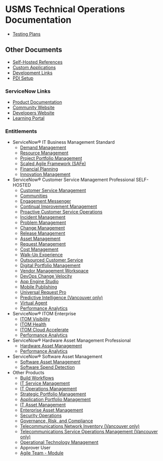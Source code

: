 # USMS Technical Operations Documentation

- [Testing Plans](./Testing-Plans/README.md)

## Other Documents

- [Self-Hosted References](./Self-Hosted.md)
- [Custom Applications](./Custom-Applications.md)
- [Development Links](Development-Links.md)
- [PDI Setup](PDI-Setup.md)

### ServiceNow Links

- [Product Documentation](https://docs.servicenow.com/)
- [Community Website](https://community.servicenow.com/)
- [Developers Website](https://developer.servicenow.com/)
- [Learning Portal](https://nowlearning.service-now.com/)

### Entitlements

- ServiceNow® IT Business Management Standard
  - [Demand Management](https://docs.servicenow.com/bundle/utah-it-business-management/page/product/planning-and-policy/concept/c_DemandManagement.html)
  - [Resource Management](https://docs.servicenow.com/bundle/utah-it-business-management/page/product/resource-management/concept/c_ResourceManagement.html)
  - [Project Portfolio Management](https://docs.servicenow.com/bundle/utah-it-business-management/page/product/project-portfolio-suite/concept/c_ProjectPortfolioSuite.html)
  - [Scaled Agile Framework (SAFe)](https://docs.servicenow.com/bundle/utah-it-business-management/page/product/agile-SAFe/concept/SAFeoverview.html)
  - [Financial Planning](https://docs.servicenow.com/bundle/utah-it-business-management/page/product/project-management/concept/financials-prj-wrkspc.html)
  - [Innovation Management](https://docs.servicenow.com/bundle/utah-it-business-management/page/product/innovation-management/concept/innovation-management.html)
- ServiceNow® Customer Service Management Professional SELF- HOSTED
  - [Customer Service Management](https://docs.servicenow.com/bundle/utah-customer-service-management/page/product/customer-service-management/concept/c_CustomerServiceManagement.html)
  - [Communities](https://docs.servicenow.com/bundle/utah-customer-service-management/page/product/customer-communities/reference/servicenow-communities.html)
  - [Engagement Messenger](https://docs.servicenow.com/bundle/utah-customer-service-management/page/product/customer-service-management/concept/engagement-center.html)
  - [Continual Improvement Management](https://docs.servicenow.com/bundle/utah-customer-service-management/page/product/customer-service-management/concept/csm-continual-improvement-mgmt.html)
  - [Proactive Customer Service Operations](https://docs.servicenow.com/bundle/utah-customer-service-management/page/product/customer-service-management/concept/proactive-service-operations.html)
  - [Incident Management](https://docs.servicenow.com/bundle/utah-it-service-management/page/product/incident-management/concept/c_IncidentManagement.html)
  - [Problem Management](https://docs.servicenow.com/bundle/utah-it-service-management/page/product/problem-management/concept/c_ProblemManagement.html)
  - [Change Management](https://docs.servicenow.com/bundle/utah-it-service-management/page/product/change-management/concept/c_ITILChangeManagement.html)
  - [Release Management](https://docs.servicenow.com/bundle/utah-it-service-management/page/product/release-management/concept/c_ITILReleaseManagement.html)
  - [Asset Management](https://docs.servicenow.com/bundle/utah-it-service-management/page/product/asset-management/concept/c_AssetManagement.html)
  - [Request Management](https://docs.servicenow.com/bundle/utah-it-service-management/page/product/planning-and-policy/concept/c_RequestManagement.html)
  - [Cost Management](https://docs.servicenow.com/bundle/utah-it-business-management/page/product/cost-management/reference/r_CostManagement.html)
  - [Walk-Up Experience](https://docs.servicenow.com/bundle/utah-customer-service-management/page/product/customer-service-management/concept/csm-walkup-experience.html)
  - [Outsourced Customer Service](https://docs.servicenow.com/bundle/utah-customer-service-management/page/product/customer-service-management/concept/outsourced-service-provider.html)
  - [Digital Portfolio Management](https://docs.servicenow.com/bundle/utah-it-service-management/page/product/digital-portfolio-management/concept/dpm-landing.html)
  - [Vendor Management Workspace](https://docs.servicenow.com/bundle/utah-it-service-management/page/product/vendor-management-workspace/concept/vendor-management-workspace.html)
  - [DevOps Change Velocity](https://docs.servicenow.com/bundle/utah-devops/page/product/enterprise-dev-ops/concept/devops-landing-page-new.html)
  - [App Engine Studio](https://docs.servicenow.com/bundle/sandiego-application-development/page/build/app-engine-studio/concept/aes-overview.html)
  - [Mobile Publishing](https://docs.servicenow.com/bundle/utah-mobile/page/administer/tablet-mobile-ui/concept/mobile-publishing.html)
  - [Universal Request Pro](https://docs.servicenow.com/bundle/utah-employee-service-management/page/product/universal-request/reference/installed-with-ur.html)
  - [Predictive Intelligence (Vancouver only)](https://docs.servicenow.com/bundle/vancouver-release-notes/page/release-notes/analytics-intelligence-reporting/predictive-intelligence-rn.html)
  - [Virtual Agent](https://docs.servicenow.com/csh?topicname=virtual-agent-landing-page&version=utah&pubname=utah-servicenow-platform)
  - [Performance Analytics](https://docs.servicenow.com/bundle/utah-now-intelligence/page/use/performance-analytics/concept/r_PALandingPage.html)
- ServiceNow® ITOM Enterprise
  - [ITOM Visibility](https://docs.servicenow.com/bundle/utah-it-operations-management/page/product/it-operations-management/reference/itom-visibility-landing-page.html)
  - [ITOM Health](https://docs.servicenow.com/bundle/utah-it-operations-management/page/product/it-operations-management/reference/itom-health-landing-page.html)
  - [ITOM Cloud Accelerate](https://docs.servicenow.com/bundle/utah-it-operations-management/page/product/itom-governance/reference/itom-governance-landing-page.html)
  - [Performance Analytics](https://docs.servicenow.com/bundle/utah-now-intelligence/page/use/performance-analytics/concept/r_PALandingPage.html)
- ServiceNow® Hardware Asset Management Professional
  - [Hardware Asset Management](https://docs.servicenow.com/bundle/utah-it-asset-management/page/product/hardware-asset-management/reference/ham-landing-page.html)
  - [Performance Analytics](https://docs.servicenow.com/bundle/utah-now-intelligence/page/use/performance-analytics/concept/r_PALandingPage.html)
- ServiceNow® Software Asset Management
  - [Software Asset Management](https://docs.servicenow.com/bundle/utah-it-asset-management/page/product/software-asset-management2/concept/c_SoftwareAssetMgmt.html)
  - [Software Spend Detection](https://docs.servicenow.com/bundle/utah-it-asset-management/page/product/software-asset-management2/concept/software-spend-detection.html)
- Other Products
  - [Build Workflows](https://docs.servicenow.com/bundle/utah-build-workflows/page/administer/build-workflows/concept/build-workflows.html)
  - [IT Service Management](https://docs.servicenow.com/bundle/utah-it-service-management/page/product/it-service-management/reference/r_ITServiceManagement.html)
  - [IT Operations Management](https://docs.servicenow.com/bundle/utah-it-operations-management)
  - [Strategic Portfolio Management](https://docs.servicenow.com/bundle/utah-it-business-management)
  - [Application Portfolio Management](https://docs.servicenow.com/bundle/utah-application-portfolio-management)
  - [IT Asset Management](https://docs.servicenow.com/bundle/utah-it-asset-management)
  - [Enterprise Asset Management](https://docs.servicenow.com/bundle/utah-it-asset-management/page/product/enterprise-asset-management/concept/enterprise-asset-management.html)
  - [Security Operations](https://docs.servicenow.com/bundle/utah-security-management)
  - [Governance, Risk, and Compliance](https://docs.servicenow.com/bundle/utah-governance-risk-compliance)
  - [Telecommunications Network Inventory (Vancouver only)](https://docs.servicenow.com/bundle/vancouver-telecom-network-inventory/page/product/tmt-telecom-network-inventory/concept/telecom-network-inventory.html)
  - [Telecommunications Service Operations Management (Vancouver only)](https://docs.servicenow.com/bundle/vancouver-telecom-service-ops/page/product/tmt-telecom-service-operations-mgt/concept/telecom-service-operations-mgt-overview.html)
  - [Operational Technology Management](https://docs.servicenow.com/bundle/utah-operational-technology)
  - Approver User
  - [Agile Team - Module](https://docs.servicenow.com/bundle/utah-it-business-management/page/product/agile-development/concept/agile-development.html)
